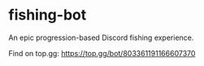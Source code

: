 # fishing-bot
An epic progression-based Discord fishing experience.

Find on top.gg: https://top.gg/bot/803361191166607370
